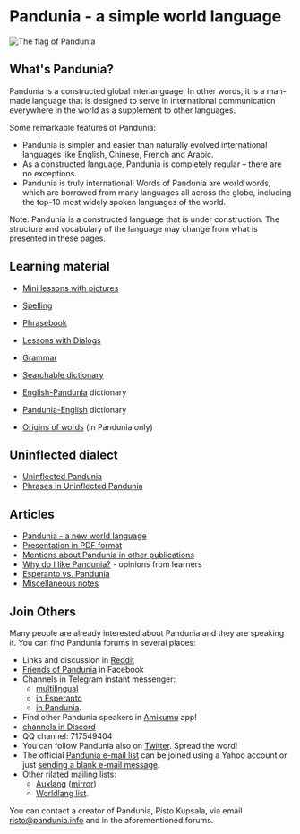 Pandunia - a simple world language
==================================

![](http://www.pandunia.info/bandir/bander.png "The flag of Pandunia")

## What's Pandunia?

Pandunia is a constructed global interlanguage. In other words, it is a
man-made language that is designed to serve in international communication
everywhere in the world as a supplement to other languages.

Some remarkable features of Pandunia:

- Pandunia is simpler and easier than naturally evolved international languages
  like English, Chinese, French and Arabic.
- As a constructed language, Pandunia is completely regular – there are no
  exceptions.
- Pandunia is truly international! Words of Pandunia are world words, which are
  borrowed from many languages all across the globe, including the top-10 most
  widely spoken languages of the world.

Note: Pandunia is a constructed language that is under construction. The
structure and vocabulary of the language may change from what is presented in
these pages.

## Learning material

- [Mini lessons with pictures](http://www.pandunia.info/pandunia/mini_darse.html)
- [Spelling](abc.md)
- [Phrasebook](fraze.md)
- [Lessons with Dialogs](darse.md)
- [Grammar](kanun.md)

- [Searchable dictionary](tiddly.html)
- [English-Pandunia](engli-pandunia.md) dictionary
- [Pandunia-English](pandunia-engli.md) dictionary
- [Origins of words](../pandunia/loge_asle.md) (in Pandunia only)

## Uninflected dialect

- [Uninflected Pandunia](simpli_pandunia.html)
- [Phrases in Uninflected Pandunia](simpli_pandunia_da_fraze.md)

## Articles

- [Pandunia - a new world language](dunia_bax.md)
- [Presentation in PDF format](Pandunia-presentation.pdf)
- [Mentions about Pandunia in other publications](makal_tema_pandunia.md)
- [Why do I like Pandunia?](http://www.pandunia.info/makal/Why_do_I_like_Pandunia.pdf) - opinions from learners
- [Esperanto vs. Pandunia](esperanti_i_pandunia.md)
- [Miscellaneous notes](note.md)

## Join Others

Many people are already interested about Pandunia and they are speaking it. You can find Pandunia forums in several places:

- Links and discussion in [Reddit](https://www.reddit.com/r/pandunia/)
- [Friends of Pandunia](http://www.facebook.com/groups/pandunia) in Facebook
- Channels in Telegram instant messenger:
    * [multilingual](https://t.me/joinchat/AAAAAEPVsifmS6xRLAlxVA)
    * [in Esperanto](https://telegram.me/joinchat/APGe_EEjdrXFNPU02vKWSg)
    * [in Pandunia](https://t.me/joinchat/AAAAAENlKqzlMtGkrmf5rg).
- Find other Pandunia speakers in [Amikumu](https://amikumu.com/) app!
- [channels in Discord](https://discord.gg/uk36mn8)
- QQ channel: 717549404
- You can follow Pandunia also on [Twitter](https://twitter.com/pandunia_).
  Spread the word!
- The official [Pandunia e-mail
  list](https://groups.yahoo.com/neo/groups/pandunia/info) can be joined using
  a Yahoo account or just [sending a blank e-mail
  message](mailto:pandunia-subscribe@yahoogroups.com).
- Other rilated mailing lists:
    * [Auxlang](https://listserv.brown.edu/archives/auxlang.html)
      ([mirror](https://groups.yahoo.com/neo/groups/Auxlang/info))
    * [Worldlang list](https://groups.yahoo.com/neo/groups/Worldlanglist/info).

You can contact a creator of Pandunia, Risto Kupsala, via email
[risto@pandunia.info](mailto:risto@pandunia.info) and in the aforementioned
forums.
